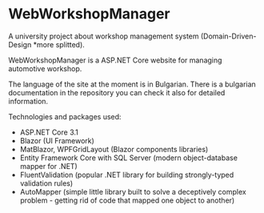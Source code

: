 # WebWorkshopManager
A university project about workshop management system (Domain-Driven-Design *more splitted).

WebWorkshopManager is a ASP.NET Core website for managing automotive workshop.

The language of the site at the moment is in Bulgarian.
There is a bulgarian documentation in the repository you can check it also for detailed information.

Technologies and packages used:
- ASP.NET Core 3.1
- Blazor (UI Framework)
- MatBlazor, WPFGridLayout (Blazor components libraries)
- Entity Framework Core with SQL Server (modern object-database mapper for .NET)
- FluentValidation (popular .NET library for building strongly-typed validation rules)
- AutoMapper (simple little library built to solve a deceptively complex problem - getting rid of code that mapped one object to another)
